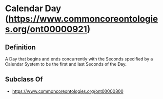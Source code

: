 # Calendar Day (https://www.commoncoreontologies.org/ont00000921)

## Definition
A Day that begins and ends concurrently with the Seconds specified by a Calendar System to be the first and last Seconds of the Day.

## Subclass Of
- https://www.commoncoreontologies.org/ont00000800

